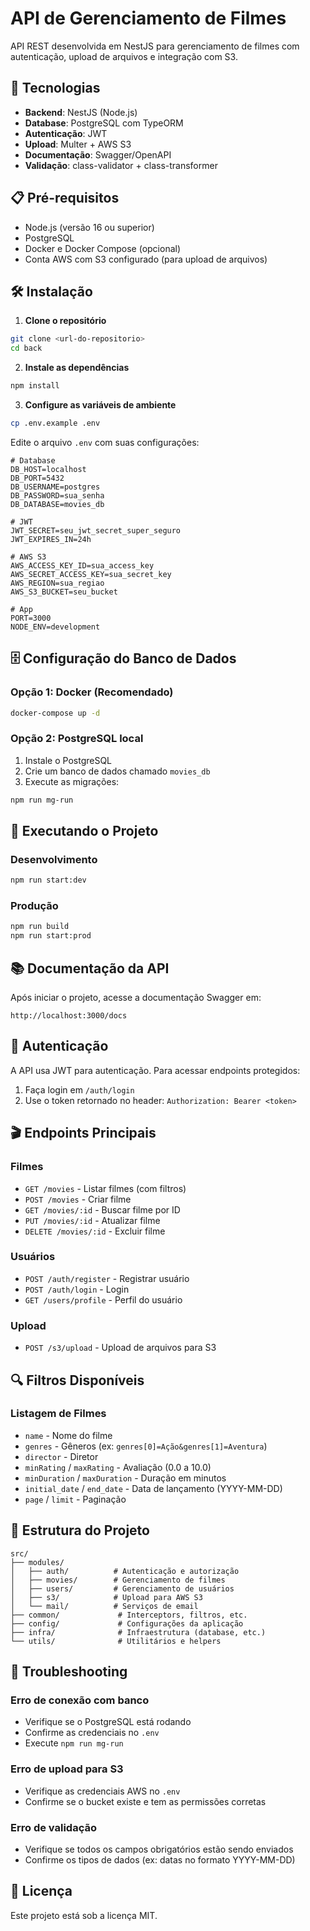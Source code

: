 # API de Gerenciamento de Filmes

API REST desenvolvida em NestJS para gerenciamento de filmes com autenticação, upload de arquivos e integração com S3.

## 🚀 Tecnologias

- **Backend**: NestJS (Node.js)
- **Database**: PostgreSQL com TypeORM
- **Autenticação**: JWT
- **Upload**: Multer + AWS S3
- **Documentação**: Swagger/OpenAPI
- **Validação**: class-validator + class-transformer

## 📋 Pré-requisitos

- Node.js (versão 16 ou superior)
- PostgreSQL
- Docker e Docker Compose (opcional)
- Conta AWS com S3 configurado (para upload de arquivos)

## 🛠️ Instalação

1. **Clone o repositório**
```bash
git clone <url-do-repositorio>
cd back
```

2. **Instale as dependências**
```bash
npm install
```

3. **Configure as variáveis de ambiente**
```bash
cp .env.example .env
```

Edite o arquivo `.env` com suas configurações:
```env
# Database
DB_HOST=localhost
DB_PORT=5432
DB_USERNAME=postgres
DB_PASSWORD=sua_senha
DB_DATABASE=movies_db

# JWT
JWT_SECRET=seu_jwt_secret_super_seguro
JWT_EXPIRES_IN=24h

# AWS S3
AWS_ACCESS_KEY_ID=sua_access_key
AWS_SECRET_ACCESS_KEY=sua_secret_key
AWS_REGION=sua_regiao
AWS_S3_BUCKET=seu_bucket

# App
PORT=3000
NODE_ENV=development
```

## 🗄️ Configuração do Banco de Dados

### Opção 1: Docker (Recomendado)
```bash
docker-compose up -d
```

### Opção 2: PostgreSQL local
1. Instale o PostgreSQL
2. Crie um banco de dados chamado `movies_db`
3. Execute as migrações:
```bash
npm run mg-run
```

## 🚀 Executando o Projeto

### Desenvolvimento
```bash
npm run start:dev
```

### Produção
```bash
npm run build
npm run start:prod
```

## 📚 Documentação da API

Após iniciar o projeto, acesse a documentação Swagger em:
```
http://localhost:3000/docs
```

## 🔐 Autenticação

A API usa JWT para autenticação. Para acessar endpoints protegidos:

1. Faça login em `/auth/login`
2. Use o token retornado no header: `Authorization: Bearer <token>`

## 🎬 Endpoints Principais

### Filmes
- `GET /movies` - Listar filmes (com filtros)
- `POST /movies` - Criar filme
- `GET /movies/:id` - Buscar filme por ID
- `PUT /movies/:id` - Atualizar filme
- `DELETE /movies/:id` - Excluir filme

### Usuários
- `POST /auth/register` - Registrar usuário
- `POST /auth/login` - Login
- `GET /users/profile` - Perfil do usuário

### Upload
- `POST /s3/upload` - Upload de arquivos para S3

## 🔍 Filtros Disponíveis

### Listagem de Filmes
- `name` - Nome do filme
- `genres` - Gêneros (ex: `genres[0]=Ação&genres[1]=Aventura`)
- `director` - Diretor
- `minRating` / `maxRating` - Avaliação (0.0 a 10.0)
- `minDuration` / `maxDuration` - Duração em minutos
- `initial_date` / `end_date` - Data de lançamento (YYYY-MM-DD)
- `page` / `limit` - Paginação

## 📁 Estrutura do Projeto

```
src/
├── modules/
│   ├── auth/          # Autenticação e autorização
│   ├── movies/        # Gerenciamento de filmes
│   ├── users/         # Gerenciamento de usuários
│   ├── s3/            # Upload para AWS S3
│   └── mail/          # Serviços de email
├── common/             # Interceptors, filtros, etc.
├── config/             # Configurações da aplicação
├── infra/              # Infraestrutura (database, etc.)
└── utils/              # Utilitários e helpers
```

## 🐛 Troubleshooting

### Erro de conexão com banco
- Verifique se o PostgreSQL está rodando
- Confirme as credenciais no `.env`
- Execute `npm run mg-run`

### Erro de upload para S3
- Verifique as credenciais AWS no `.env`
- Confirme se o bucket existe e tem as permissões corretas

### Erro de validação
- Verifique se todos os campos obrigatórios estão sendo enviados
- Confirme os tipos de dados (ex: datas no formato YYYY-MM-DD)

## 📝 Licença

Este projeto está sob a licença MIT.
